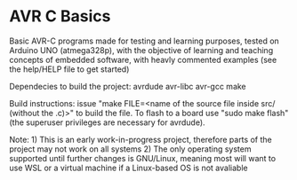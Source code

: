 # AVR C Basics

Basic AVR-C programs made for testing and learning purposes, tested on Arduino UNO (atmega328p), with the objective of learning and teaching concepts of embedded software, with heavly commented examples (see the help/HELP file to get started)


Dependecies to build the project:
    avrdude
    avr-libc
    avr-gcc
    make


Build instructions: 
    issue "make FILE=<name of the source file inside src/ (without the .c)>" to build the file. To flash to a board use "sudo make flash" (the superuser privileges are necessary for avrdude).


Note:
    1) This is an early work-in-progress project, therefore parts of the project may not work on all systems
    2) The only operating system supported until further changes is GNU/Linux, meaning most will want to use WSL or a virtual machine if a Linux-based OS is not avaliable 
